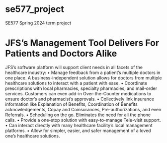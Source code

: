 # se577_project
SE577 Spring 2024 term project

JFS’s Management Tool Delivers For Patients and Doctors Alike
=============================================================

JFS’s software platform will support client needs in all facets of the healthcare industry:
•	Manage feedback from a patient’s multiple doctors in one place. A business-independent solution allows for doctors from multiple healthcare solutions to interact with a patient with ease.
•	Coordinate prescriptions with local pharmacies, specialty pharmacies, and mail-order services. Customers can even add-in Over-the-Counter medications to ensure doctor’s and pharmacist’s approvals.
•	Collectively link insurance information like Explanation of Benefits, Coordination of Benefits acknowledgements, Copay and Coinsurances, Pre-authorizations, and even Referrals.
•	Scheduling on the go. Eliminates the need for all the phone calls.
•	Provide a one-stop solution with easy-to-manage Tele-visit support.
•	Can interact directly with many healthcare facility’s local management platforms.
•	Allow for simpler, easier, and safer management of a loved one’s healthcare solutions.
